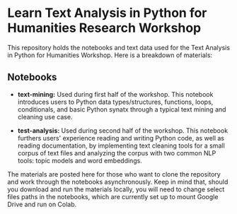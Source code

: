 # Learn Text Analysis in Python for Humanities Research Workshop

This repository holds the notebooks and text data used for the Text Analysis in Python for Humanities Workshop. Here is a breakdown of materials:

## Notebooks
 - **text-mining:** Used during first half of the workshop. This notebook introduces users to Python data types/structures, functions, loops, conditionals, and basic Python synatx through a typical text mining and cleaning use case.

 - **test-analysis:** Used during second half of the workshop. This notebook furthers users' experience reading and writing Python code, as well as reading documentation, by implementing text cleaning tools for a small corpus of text files and analyzing the corpus with two common NLP tools: topic models and word embeddings.

The materials are posted here for those who want to clone the repository and work through the notebooks asynchronously. Keep in mind that, should you download and run the materials locally, you will need to change select files paths in the notebooks, which are currently set up to mount Google Drive and run on Colab. 